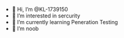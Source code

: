 - 👋 Hi, I’m @KL-1739150
- 👀 I’m interested in sercurity
- 🌱 I’m currently learning Peneration Testing
- 💞️ I’m noob 
<!---
KL-1739150/KL-1739150 is a ✨ special ✨ repository because its `README.md` (this file) appears on your GitHub profile.
You can click the Preview link to take a look at your changes.
--->
